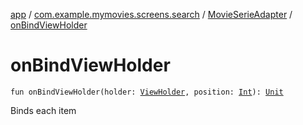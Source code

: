 [app](../../index.md) / [com.example.mymovies.screens.search](../index.md) / [MovieSerieAdapter](index.md) / [onBindViewHolder](./on-bind-view-holder.md)

# onBindViewHolder

`fun onBindViewHolder(holder: `[`ViewHolder`](-view-holder/index.md)`, position: `[`Int`](https://kotlinlang.org/api/latest/jvm/stdlib/kotlin/-int/index.html)`): `[`Unit`](https://kotlinlang.org/api/latest/jvm/stdlib/kotlin/-unit/index.html)

Binds each item

